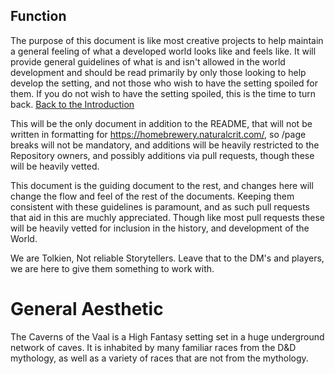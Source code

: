 ## Function
The purpose of this document is like most creative projects to help maintain a general feeling of what a developed world looks like and feels like. It will provide general guidelines of what is and isn't allowed in the world development and should be read primarily by only those looking to help develop the setting, and not those who wish to have the setting spoiled for them. If you do not wish to have the setting spoiled, this is the time to turn back. [Back to the Introduction](README.md)

This will be the only document in addition to the README, that will not be written in formatting for https://homebrewery.naturalcrit.com/, so /page breaks will not be mandatory, and additions will be heavily restricted to the Repository owners, and possibly additions via pull requests, though these will be heavily vetted.

This document is the guiding document to the rest, and changes here will change the flow and feel of the rest of the documents. Keeping them consistent with these guidelines is paramount, and as such pull requests that aid in this are muchly appreciated. Though like most pull requests these will be heavily vetted for inclusion in the history, and development of the World.

We are Tolkien, Not reliable Storytellers. Leave that to the DM's and players, we are here to give them something to work with.

# General Aesthetic
The Caverns of the Vaal is a High Fantasy setting set in a huge underground network of caves. It is inhabited by many familiar races from the D&D mythology, as well as a variety of races that are not from the mythology.
